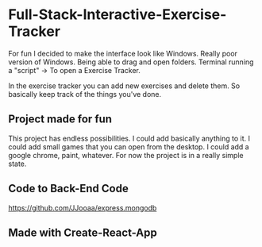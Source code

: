 # Full-Stack-Interactive-Exercise-Tracker
For fun I decided to make the interface look like Windows. Really poor version of Windows. 
Being able to drag and open folders.
Terminal running a "script" -> To open a Exercise Tracker.

In the exercise tracker you can add new exercises and delete them. So basically keep track of the things you've done.
 
## Project made for fun
This project has endless possibilities. I could add basically anything to it. I could add small games that you can open from the desktop.
I could add a google chrome, paint, whatever.
For now the project is in a really simple state.

## Code to Back-End Code
https://github.com/JJooaa/express.mongodb

## Made with Create-React-App